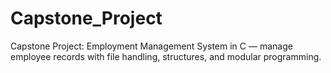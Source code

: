 # Capstone_Project
Capstone Project: Employment Management System in C — manage employee records with file handling, structures, and modular programming.
